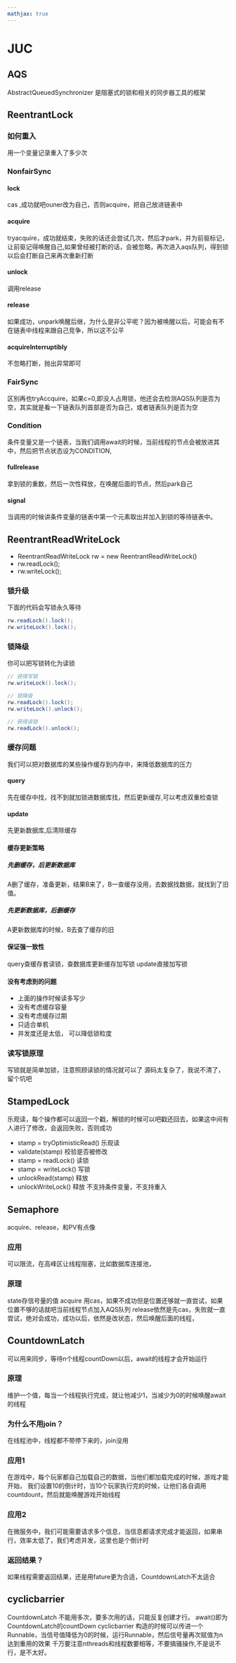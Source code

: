 ```yaml
---
mathjax: true
---
```



# JUC
## AQS
 AbstractQueuedSynchronizer 是阻塞式的锁和相关的同步器工具的框架

## ReentrantLock
### 如何重入
 用一个变量记录重入了多少次
### NonfairSync
#### lock
 cas ,成功就吧ouner改为自己，否则acquire，把自己放进链表中
#### acquire
 tryacquire，成功就结束，失败的话还会尝试几次，然后才park，并为前驱标记，让前驱记得唤醒自己,如果曾经被打断的话，会被忽略，再次进入aqs队列，得到锁以后会打断自己来再次重新打断
<!--more-->
#### unlock
 调用release
#### release
 如果成功，unpark唤醒后继，为什么是非公平呢？因为被唤醒以后，可能会有不在链表中线程来跟自己竞争，所以这不公平
#### acquireInterruptibly
 不忽略打断，抛出异常即可
### FairSync
 区别再也tryAccquire，如果c=0,即没人占用锁，他还会去检测AQS队列是否为空，其实就是看一下链表队列首部是否为自己，或者链表队列是否为空
### Condition 
 条件变量又是一个链表，当我们调用await的时候，当前线程的节点会被放进其中，然后把节点状态设为CONDITION,
#### fullrelease
 拿到锁的重数，然后一次性释放，在唤醒后面的节点，然后park自己
#### signal
 当调用的时候讲条件变量的链表中第一个元素取出并加入到锁的等待链表中。
## ReentrantReadWriteLock
- ReentrantReadWriteLock rw = new ReentrantReadWriteLock()
- rw.readLock();
- rw.writeLock();
### 锁升级
 下面的代码会写锁永久等待
```java
rw.readLock().lock();
rw.writeLock().lock();
```
### 锁降级
 你可以把写锁转化为读锁
```java
// 获得写锁
rw.writeLock().lock();

// 锁降级
rw.readLock().lock();
rw.writeLock().unlock();

// 获得读锁
rw.readLock().unlock();
```
### 缓存问题
 我们可以把对数据库的某些操作缓存到内存中，来降低数据库的压力
#### query
 先在缓存中找，找不到就加锁进数据库找，然后更新缓存,可以考虑双重检查锁
#### update
 先更新数据库,后清除缓存
#### 缓存更新策略
##### 先删缓存，后更新数据库
 A删了缓存，准备更新，结果B来了，B一查缓存没用，去数据找数据，就找到了旧值。
##### 先更新数据库，后删缓存
 A更新数据库的时候，B去查了缓存的旧
#### 保证强一致性
 query查缓存套读锁，查数据库更新缓存加写锁
 update直接加写锁
#### 没有考虑到的问题
- 上面的操作时候读多写少
- 没有考虑缓存容量
- 没有考虑缓存过期
- 只适合单机
- 并发度还是太低， 可以降低锁粒度
### 读写锁原理
 写锁就是简单加锁，注意照顾读锁的情况就可以了
 源码太复杂了，我说不清了，留个坑吧
## StampedLock
 乐观读，每个操作都可以返回一个戳，解锁的时候可以吧戳还回去，如果这中间有人进行了修改，会返回失败，否则成功
- stamp = tryOptimisticRead() 乐观读
- validate(stamp)  校验是否被修改
- stamp = readLock() 读锁
- stamp = writeLock() 写锁
- unlockRead(stamp) 释放
- unlockWriteLock() 释放
 不支持条件变量，不支持重入
## Semaphore
 acquire、release，和PV有点像
### 应用
 可以限流，在高峰区让线程阻塞，比如数据库连接池，
### 原理
 state存信号量的值
 acquire 用cas，如果不成功但是位置还够就一直尝试，如果位置不够的话就吧当前线程节点加入AQS队列
 release依然是先cas，失败就一直尝试，绝对会成功，成功以后，依然是改状态，然后唤醒后面的线程，
## CountdownLatch
 可以用来同步，等待n个线程countDown以后，await的线程才会开始运行
### 原理
 维护一个值，每当一个线程执行完成，就让他减少1，当减少为0的时候唤醒await的线程
### 为什么不用join？
 在线程池中，线程都不带停下来的，join没用
### 应用1
 在游戏中，每个玩家都自己加载自己的数据，当他们都加载完成的时候，游戏才能开始，
 我们设置10的倒计时，当10个玩家执行完的时候，让他们各自调用countdount，然后就能唤醒游戏开始线程
### 应用2
 在微服务中，我们可能需要请求多个信息，当信息都请求完成才能返回，如果串行，效率太低了，我们考虑并发，这里也是个倒计时
### 返回结果？
 如果线程需要返回结果，还是用fature更为合适，CountdownLatch不太适合

## cyclicbarrier
 CountdownLatch 不能用多次，要多次用的话，只能反复创建才行。
 await()即为CountdownLatch的countDown
 cyclicbarrier 构造的时候可以传进一个Runnable，当信号值降低为0的时候，运行Runnable，然后信号量再次赋值为n达到重用的效果
 千万要注意nthreads和线程数要相等，不要搞骚操作,不是说不行，是不太好。


